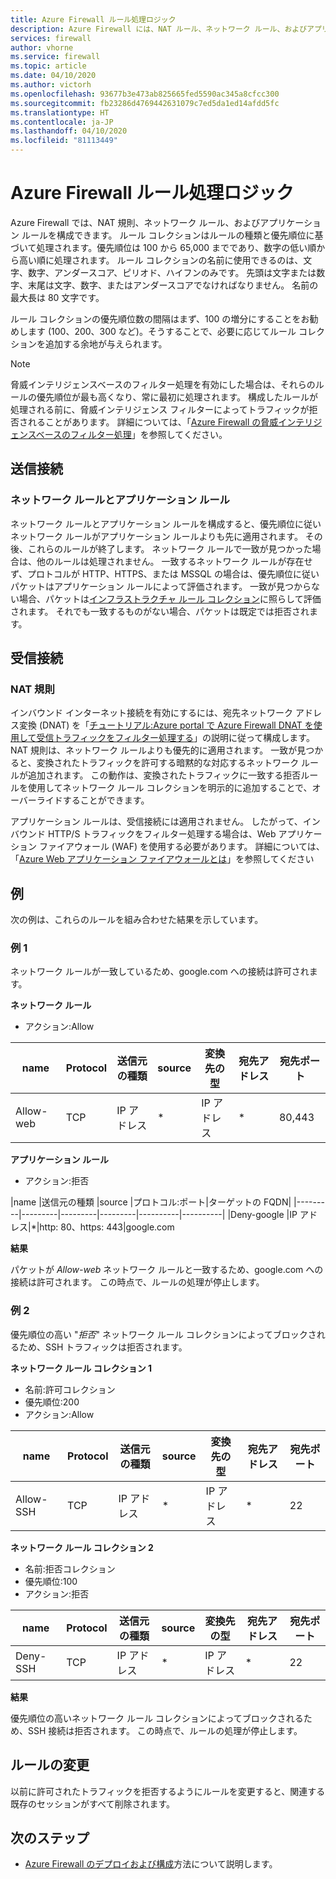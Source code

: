 ```yaml
---
title: Azure Firewall ルール処理ロジック
description: Azure Firewall には、NAT ルール、ネットワーク ルール、およびアプリケーション ルールがあります。 これらのルールは、ルールの種類に応じて処理されます。
services: firewall
author: vhorne
ms.service: firewall
ms.topic: article
ms.date: 04/10/2020
ms.author: victorh
ms.openlocfilehash: 93677b3e473ab825665fed5590ac345a8cfcc300
ms.sourcegitcommit: fb23286d4769442631079c7ed5da1ed14afdd5fc
ms.translationtype: HT
ms.contentlocale: ja-JP
ms.lasthandoff: 04/10/2020
ms.locfileid: "81113449"
---
```

# <a name="azure-firewall-rule-processing-logic"></a>Azure Firewall ルール処理ロジック
Azure Firewall では、NAT 規則、ネットワーク ルール、およびアプリケーション ルールを構成できます。 ルール コレクションはルールの種類と優先順位に基づいて処理されます。優先順位は 100 から 65,000 までであり、数字の低い順から高い順に処理されます。 ルール コレクションの名前に使用できるのは、文字、数字、アンダースコア、ピリオド、ハイフンのみです。 先頭は文字または数字、末尾は文字、数字、またはアンダースコアでなければなりません。 名前の最大長は 80 文字です。

ルール コレクションの優先順位数の間隔はまず、100 の増分にすることをお勧めします (100、200、300 など)。そうすることで、必要に応じてルール コレクションを追加する余地が与えられます。

> [!NOTE]
> 脅威インテリジェンスベースのフィルター処理を有効にした場合は、それらのルールの優先順位が最も高くなり、常に最初に処理されます。 構成したルールが処理される前に、脅威インテリジェンス フィルターによってトラフィックが拒否されることがあります。 詳細については、「[Azure Firewall の脅威インテリジェンスベースのフィルター処理](threat-intel.md)」を参照してください。

## <a name="outbound-connectivity"></a>送信接続

### <a name="network-rules-and-applications-rules"></a>ネットワーク ルールとアプリケーション ルール

ネットワーク ルールとアプリケーション ルールを構成すると、優先順位に従いネットワーク ルールがアプリケーション ルールよりも先に適用されます。 その後、これらのルールが終了します。 ネットワーク ルールで一致が見つかった場合は、他のルールは処理されません。  一致するネットワーク ルールが存在せず、プロトコルが HTTP、HTTPS、または MSSQL の場合は、優先順位に従いパケットはアプリケーション ルールによって評価されます。 一致が見つからない場合、パケットは[インフラストラクチャ ルール コレクション](infrastructure-fqdns.md)に照らして評価されます。 それでも一致するものがない場合、パケットは既定では拒否されます。

## <a name="inbound-connectivity"></a>受信接続

### <a name="nat-rules"></a>NAT 規則

インバウンド インターネット接続を有効にするには、宛先ネットワーク アドレス変換 (DNAT) を「[チュートリアル:Azure portal で Azure Firewall DNAT を使用して受信トラフィックをフィルター処理する](tutorial-firewall-dnat.md)」の説明に従って構成します。 NAT 規則は、ネットワーク ルールよりも優先的に適用されます。 一致が見つかると、変換されたトラフィックを許可する暗黙的な対応するネットワーク ルールが追加されます。 この動作は、変換されたトラフィックに一致する拒否ルールを使用してネットワーク ルール コレクションを明示的に追加することで、オーバーライドすることができます。

アプリケーション ルールは、受信接続には適用されません。 したがって、インバウンド HTTP/S トラフィックをフィルター処理する場合は、Web アプリケーション ファイアウォール (WAF) を使用する必要があります。 詳細については、「[Azure Web アプリケーション ファイアウォールとは](../web-application-firewall/overview.md)」を参照してください

## <a name="examples"></a>例

次の例は、これらのルールを組み合わせた結果を示しています。

### <a name="example-1"></a>例 1

ネットワーク ルールが一致しているため、google.com への接続は許可されます。

**ネットワーク ルール**

- アクション:Allow


|name  |Protocol  |送信元の種類  |source  |変換先の型  |宛先アドレス  |宛先ポート|
|---------|---------|---------|---------|----------|----------|--------|
|Allow-web     |TCP|IP アドレス|*|IP アドレス|*|80,443

**アプリケーション ルール**

- アクション:拒否

|name  |送信元の種類  |source  |プロトコル:ポート|ターゲットの FQDN|
|---------|---------|---------|---------|----------|----------|
|Deny-google     |IP アドレス|*|http: 80、https: 443|google.com

**結果**

パケットが *Allow-web* ネットワーク ルールと一致するため、google.com への接続は許可されます。 この時点で、ルールの処理が停止します。

### <a name="example-2"></a>例 2

優先順位の高い "*拒否*" ネットワーク ルール コレクションによってブロックされるため、SSH トラフィックは拒否されます。

**ネットワーク ルール コレクション 1**

- 名前:許可コレクション
- 優先順位:200
- アクション:Allow

|name  |Protocol  |送信元の種類  |source  |変換先の型  |宛先アドレス  |宛先ポート|
|---------|---------|---------|---------|----------|----------|--------|
|Allow-SSH     |TCP|IP アドレス|*|IP アドレス|*|22

**ネットワーク ルール コレクション 2**

- 名前:拒否コレクション
- 優先順位:100
- アクション:拒否

|name  |Protocol  |送信元の種類  |source  |変換先の型  |宛先アドレス  |宛先ポート|
|---------|---------|---------|---------|----------|----------|--------|
|Deny-SSH     |TCP|IP アドレス|*|IP アドレス|*|22

**結果**

優先順位の高いネットワーク ルール コレクションによってブロックされるため、SSH 接続は拒否されます。 この時点で、ルールの処理が停止します。

## <a name="rule-changes"></a>ルールの変更

以前に許可されたトラフィックを拒否するようにルールを変更すると、関連する既存のセッションがすべて削除されます。

## <a name="next-steps"></a>次のステップ

- [Azure Firewall のデプロイおよび構成](tutorial-firewall-deploy-portal.md)方法について説明します。